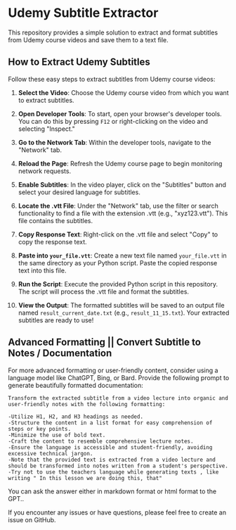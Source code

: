 # Udemy Subtitle Extractor

This repository provides a simple solution to extract and format subtitles from Udemy course videos and save them to a text file.

## How to Extract Udemy Subtitles

Follow these easy steps to extract subtitles from Udemy course videos:

1. **Select the Video**: Choose the Udemy course video from which you want to extract subtitles.

2. **Open Developer Tools**: To start, open your browser's developer tools. You can do this by pressing `F12` or right-clicking on the video and selecting "Inspect."

3. **Go to the Network Tab**: Within the developer tools, navigate to the "Network" tab.

4. **Reload the Page**: Refresh the Udemy course page to begin monitoring network requests.

5. **Enable Subtitles**: In the video player, click on the "Subtitles" button and select your desired language for subtitles.

6. **Locate the .vtt File**: Under the "Network" tab, use the filter or search functionality to find a file with the extension .vtt (e.g., "xyz123.vtt"). This file contains the subtitles.

7. **Copy Response Text**: Right-click on the .vtt file and select "Copy" to copy the response text.

8. **Paste into `your_file.vtt`**: Create a new text file named `your_file.vtt` in the same directory as your Python script. Paste the copied response text into this file.

9. **Run the Script**: Execute the provided Python script in this repository. The script will process the .vtt file and format the subtitles.

10. **View the Output**: The formatted subtitles will be saved to an output file named `result_current_date.txt` (e.g., `result_11_15.txt`). Your extracted subtitles are ready to use!

## Advanced Formatting || Convert Subtitle to Notes / Documentation

For more advanced formatting or user-friendly content, consider using a language model like ChatGPT, Bing, or Bard. Provide the following prompt to generate beautifully formatted documentation:

```
Transform the extracted subtitle from a video lecture into organic and user-friendly notes with the following formatting:

-Utilize H1, H2, and H3 headings as needed.
-Structure the content in a list format for easy comprehension of steps or key points.
-Minimize the use of bold text.
-Craft the content to resemble comprehensive lecture notes.
-Ensure the language is accessible and student-friendly, avoiding excessive technical jargon.
-Note that the provided text is extracted from a video lecture and should be transformed into notes written from a student's perspective.
-Try not to use the teachers language while generating texts , like writing " In this lesson we are doing this, that"

```
You can ask the answer either in markdown format or html format to the GPT..

If you encounter any issues or have questions, please feel free to create an issue on GitHub.
